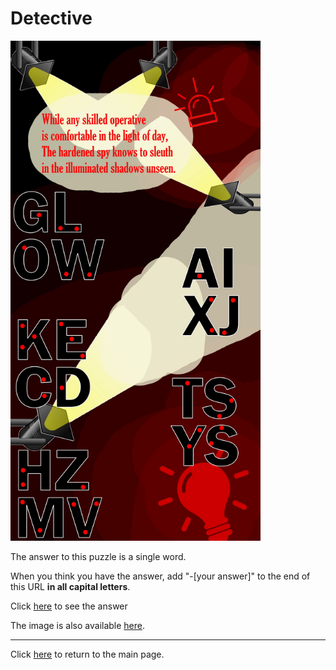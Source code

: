 # Detective

<img src="/images/Detective.jpg" alt="Spy Stuff" style="width:400px;height:800px;">

The answer to this puzzle is a single word.

When you think you have the answer, add "-[your answer]" to the end of this URL **in all capital letters**.

Click [here](Detective-SNOOP) to see the answer

The image is also available [here](../../images/Detective.jpg).

-----

Click [here](../..) to return to the main page.
